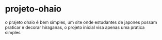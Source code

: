 # projeto-ohaio
o prajeto ohaio é bem simples, um site onde estudantes de japones possam praticar e decorar hiraganas, o projeto inicial visa apenas uma pratica simples
